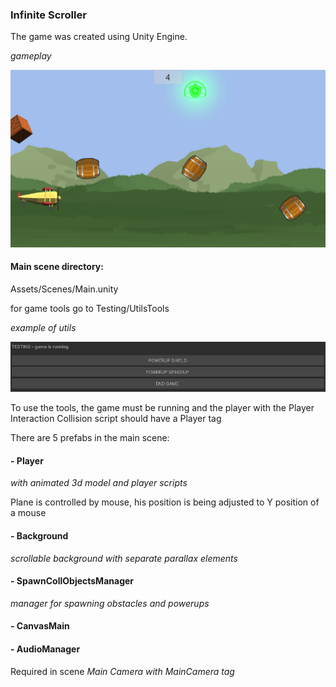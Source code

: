 ### Infinite Scroller 
The game was created using Unity Engine.

*gameplay*

![alt text](https://github.com/PiotrCynowski/Infinite_Scroller/blob/master/pic/Gameplay.png?raw=true)

#### Main scene directory:
Assets/Scenes/Main.unity

for game tools go to Testing/UtilsTools

*example of utils*

![alt text](https://github.com/PiotrCynowski/Infinite_Scroller/blob/master/pic/utilsExample.png?raw=true)

To use the tools, the game must be running and the player with the Player Interaction Collision script should have a Player tag

There are 5 prefabs in the main scene:
#### - Player
*with animated 3d model and player scripts*

Plane is controlled by mouse, his position is being adjusted to Y position of a mouse

#### - Background
*scrollable background with separate parallax elements*

#### - SpawnCollObjectsManager
*manager for spawning obstacles and powerups*

#### - CanvasMain
#### - AudioManager

Required in scene
*Main Camera with MainCamera tag*

